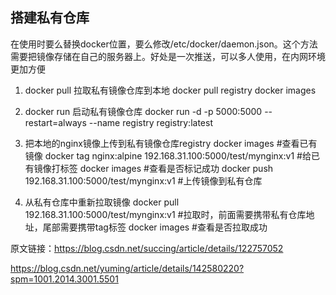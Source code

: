 ## 搭建私有仓库
在使用时要么替换docker位置，要么修改/etc/docker/daemon.json。这个方法需要把镜像存储在自己的服务器上。好处是一次推送，可以多人使用，在内网环境更加方便



1. docker pull 拉取私有镜像仓库到本地
docker pull registry
docker images

2. docker run 启动私有镜像仓库
docker run -d -p 5000:5000 --restart=always --name registry registry:latest

3. 把本地的nginx镜像上传到私有镜像仓库registry
docker images #查看已有镜像
docker tag nginx:alpine 192.168.31.100:5000/test/mynginx:v1  #给已有镜像打标签
docker images #查看是否标记成功
docker push 192.168.31.100:5000/test/mynginx:v1              #上传镜像到私有仓库

4. 从私有仓库中重新拉取镜像
docker pull 192.168.31.100:5000/test/mynginx:v1  #拉取时，前面需要携带私有仓库地址，尾部需要携带tag标签
docker images #查看是否拉取成功

                        
原文链接：https://blog.csdn.net/succing/article/details/122757052

https://blog.csdn.net/yuming/article/details/142580220?spm=1001.2014.3001.5501